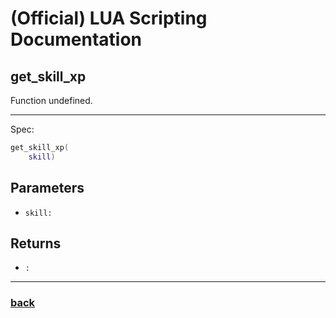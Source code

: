 
# (Official) LUA Scripting Documentation

## get_skill_xp

Function undefined.

___

Spec:

```lua
get_skill_xp(
	skill)
```

## Parameters

- `skill:` 

## Returns

- `:` 

___

### [back](../other)

